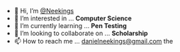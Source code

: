 - 👋 Hi, I’m [@Neekings](https://github.com/Neekings)
- 👀 I’m interested in ... **Computer Science**
- 🌱 I’m currently learning ... **Pen Testing**
- 💞️ I’m looking to collaborate on ... **Scholarship**
- 📫 How to reach me ... <danielneekings@gmail.com> the

<!---
Neekings/Neekings is a ✨ special ✨ repository because its `README.md` (this file) appears on your GitHub profile.
You can click the Preview link to take a look at your changes.
--->
